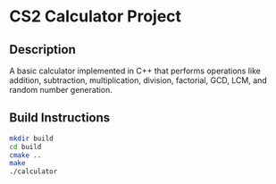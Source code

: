 # CS2 Calculator Project

## Description
A basic calculator implemented in C++ that performs operations like addition, subtraction, multiplication, division, factorial, GCD, LCM, and random number generation.

## Build Instructions
```bash
mkdir build
cd build
cmake ..
make
./calculator

